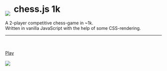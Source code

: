 # <img src="http://s4.postimg.org/u2q9xf3m1/chess_js_knight.gif" style="position: relative; max-width: 100%; top: 12px; margin-right: 5px;"/> chess.js 1k

A 2-player competitive chess-game in ~1k.<br>
Written in vanilla JavaScript with the help of some CSS-rendering.

___

<br><br>
<a href="https://cdn.rawgit.com/misantronic/chess.js/master/index.html">Play</a>
<br><br>
<img src="http://s14.postimg.org/9wqugfow1/chess_js.gif" style="max-width:510px;">
